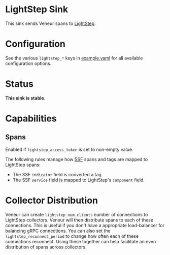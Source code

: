 # LightStep Sink

This sink sends Veneur spans to [LightStep](https://lightstep.com).

# Configuration

See the various `lightstep_*` keys in [example.yaml](https://github.com/stripe/veneur/blob/master/example.yaml) for all available configuration options.

# Status

**This sink is stable**.

# Capabilities

## Spans

Enabled if `lightstep_access_token` is set to non-empty value.

The following rules manage how [SSF](https://github.com/stripe/veneur/tree/master/ssf)
spans and tags are mapped to LightStep spans:

* The SSF `indicator` field is converted a tag.
* The SSF `service` field is mapped to LightStep's `component` field.

# Collector Distribution

Veneur can create `lightstep_num_clients` number of connections to LightStep
collectors. Veneur will then distribute spans to each of these connections. This
is useful if you don't have a appropriate load-balancer for balancing gRPC
connections. You can also set the `lightstep_reconnect_period` to change how
often each of these connections reconnect. Using these together can help facilitate
an even distribution of spans across collectors.
